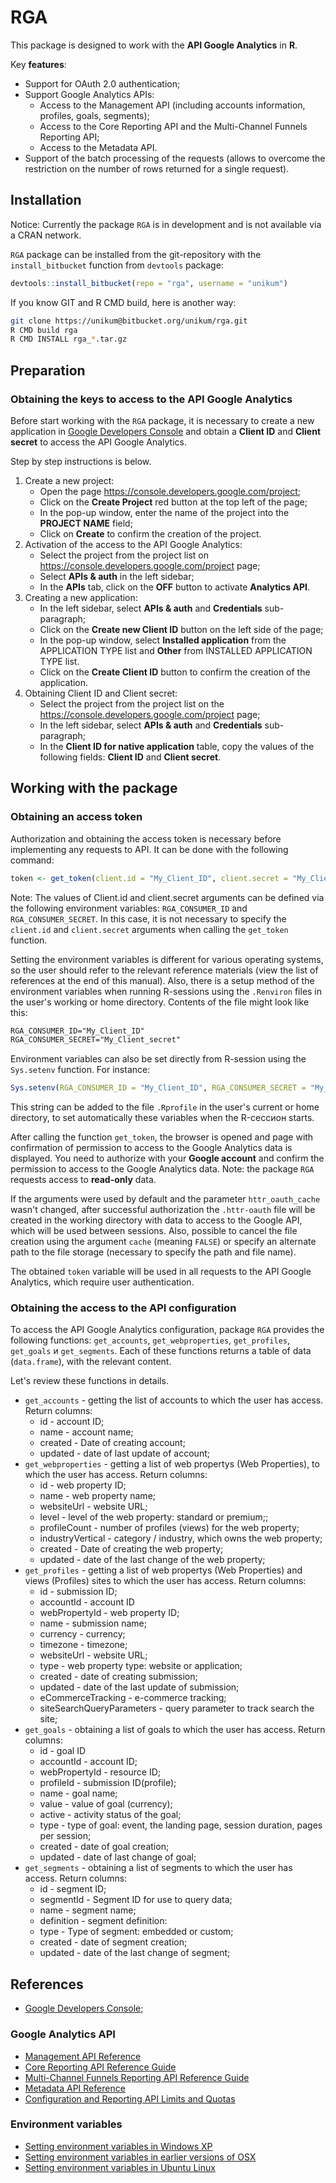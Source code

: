# RGA

This package is designed to work with the **API Google Analytics** in **R**.

Key **features**:

* Support for OAuth 2.0 authentication;
* Support Google Analytics APIs:
    - Access to the Management API (including accounts information, profiles, goals, segments);
    - Access to the Core Reporting API and the Multi-Channel Funnels Reporting API;
    - Access to the Metadata API.
* Support of the batch processing of the requests (allows to overcome the restriction on the number of rows returned for a single request).

## Installation

Notice: Currently the package `RGA` is in development and is not available via a CRAN network.

`RGA` package can be installed from the git-repository with the `install_bitbucket` function from `devtools` package:

```R
devtools::install_bitbucket(repo = "rga", username = "unikum")
```

If you know GIT and R CMD build, here is another way:

```bash
git clone https://unikum@bitbucket.org/unikum/rga.git
R CMD build rga
R CMD INSTALL rga_*.tar.gz
```

## Preparation

### Obtaining the keys to access to the API Google Analytics

Before start working with the `RGA` package, it is necessary to create a new application in [Google Developers Console](https://console.developers.google.com/) and obtain a **Client ID** and **Client secret** to access the API Google Analytics.

Step by step instructions is below.

1. Create a new project:
    * Open the page https://console.developers.google.com/project;
    * Click on the **Create Project** red button at the top left of the page;
    * In the pop-up window, enter the name of the project into the **PROJECT NAME** field;
    * Click on **Create** to confirm the creation of the project.
2. Activation of the access to the API Google Analytics:
    * Select the project from the project list on https://console.developers.google.com/project page;
    * Select **APIs & auth** in the left sidebar;
    * In the **APIs** tab, click on the **OFF** button to activate **Analytics API**.
3. Creating a new application:
    * In the left sidebar, select **APIs & auth** and **Credentials** sub-paragraph;
    * Click on the **Create new Client ID** button on the left side of the page;
    * In the pop-up window, select **Installed application** from the APPLICATION TYPE list and **Other** from INSTALLED APPLICATION TYPE list.
    * Click on the **Create Client ID** button to confirm the creation of the application.
4. Obtaining Client ID and Client secret:
    * Select the project from the project list on the https://console.developers.google.com/project page;
    * In the left sidebar, select **APIs & auth** and **Credentials** sub-paragraph;
    * In the **Client ID for native application** table, copy the values of the following fields: **Client ID** and **Client secret**.

## Working with the package

### Obtaining an access token

Authorization and obtaining the access token is necessary before implementing any requests to API. It can be done with the following command:

```R
token <- get_token(client.id = "My_Client_ID", client.secret = "My_Client_secret")
```

Note: The values of Client.id and client.secret arguments can be defined via the following environment variables: `RGA_CONSUMER_ID` and `RGA_CONSUMER_SECRET`. In this case, it is not necessary to specify the `client.id` and `client.secret` arguments when calling the `get_token` function.

Setting the environment variables is different for various operating systems, so the user should refer to the relevant reference materials (view the list of references at the end of this manual). Also, there is a setup method of the environment variables when running R-sessions using the `.Renviron` files in the user's working or home directory. Contents of the file might look like this:

```txt
RGA_CONSUMER_ID="My_Client_ID"
RGA_CONSUMER_SECRET="My_Client_secret"
```

Environment variables can also be set directly from R-session using the `Sys.setenv` function. For instance:

```R
Sys.setenv(RGA_CONSUMER_ID = "My_Client_ID", RGA_CONSUMER_SECRET = "My_Client_secret")
```

 This string can be added to the file `.Rprofile` in the user's current оr home directory, to set automatically these variables when the R-сессион starts.

After calling the function `get_token`, the browser is opened and page with confirmation of permission to access to the Google Analytics data is displayed. You need to authorize with your **Google account** and confirm the permission to access to the Google Analytics data. Note: the package `RGA` requests access to **read-only** data. 

If the arguments were used by default and the parameter `httr_oauth_cache` wasn't changed, after successful authorization the `.httr-oauth` file will be created in the working directory with data to access to the Google API, which will be used between sessions. Also, possible to cancel the file creation using the argument `cache` (meaning `FALSE`) or specify an alternate path to the file storage (necessary to specify the path and file name).

The obtained `token` variable will be used in all requests to the API Google Analytics, which require user authentication.

### Obtaining the access to the API configuration

To access the API Google Analytics configuration, package `RGA` provides the following functions: `get_accounts`, `get_webproperties`, `get_profiles`, `get_goals` и `get_segments`. Each of these functions returns a table of data (`data.frame`), with the relevant content.

Let's review these functions in details.

* `get_accounts` - getting the list of accounts to which the user has access. Return columns:
    - id - account ID;
    - name - account name;
    - created - Date of creating account;
    - updated -  date of last update of account;
* `get_webproperties` - getting a list of web propertys (Web Properties), to which the user has access. Return columns:
    - id - web property ID;
    - name - web property name;
    - websiteUrl - website URL;
    - level - level of the web property: standard or premium;;
    - profileCount - number of profiles (views) for the web property;
    - industryVertical - category / industry, which owns the web property;
    - created - Date of creating the web property;
    - updated - date of the last change of the web property;
* `get_profiles` - getting a list of web propertys (Web Properties) and views (Profiles) sites to which the user has access. Return columns:
    - id - submission ID;
    - accountId - account ID
    - webPropertyId - web property ID;
    - name - submission name;
    - currency - currency;
    - timezone - timezone;
    - websiteUrl - website URL;
    - type - web property type: website or application;
    - created - date of creating submission;
    - updated - date of the last update of submission;
    - eCommerceTracking - e-commerce tracking;
    - siteSearchQueryParameters - query parameter to track search the site;
* `get_goals` - obtaining a list of goals to which the user has access. Return columns:
    - id - goal ID
    - accountId - account ID;
    - webPropertyId - resource ID;
    - profileId - submission ID(profile);
    - name - goal name;
    - value - value of goal (currency);
    - active - activity status of the goal;
    - type - type of goal: event, the landing page, session duration, pages per session; 
    - created - date of goal creation;
    - updated - date of last change of goal;
* `get_segments` - obtaining a list of segments to which the user has access. Return columns:
    - id - segment ID;
    - segmentId - Segment ID for use to query data;
    - name - segment name;
    - definition - segment definition:
    - type - Type of segment: embedded or custom;
    - created - date of segment creation;
    - updated - date of the last change of segment;



## References

* [Google Developers Console](https://console.developers.google.com/project);

### Google Analytics API

* [Management API Reference](https://developers.google.com/analytics/devguides/config/mgmt/v3/mgmtReference/)
* [Core Reporting API Reference Guide](https://developers.google.com/analytics/devguides/reporting/core/v3/reference)
* [Multi-Channel Funnels Reporting API Reference Guide](https://developers.google.com/analytics/devguides/reporting/mcf/v3/reference)
* [Metadata API Reference](https://developers.google.com/analytics/devguides/reporting/metadata/v3/reference/)
* [Configuration and Reporting API Limits and Quotas](https://developers.google.com/analytics/devguides/reporting/metadata/v3/limits-quotas)

### Environment variables

* [Setting environment variables in Windows XP](http://support.microsoft.com/kb/310519)
* [Setting environment variables in earlier versions of OSX](https://developer.apple.com/library/mac/#documentation/MacOSX/Conceptual/BPRuntimeConfig/Articles/EnvironmentVars.html)
* [Setting environment variables in Ubuntu Linux](https://help.ubuntu.com/community/EnvironmentVariables)